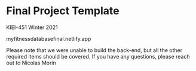 # Final Project Template

KIEI-451 Winter 2021

myfitnessdatabasefinal.netlify.app

Please note that we were unable to build the back-end, but all the other required items should be covered. If you have any questions, please reach out to Nicolas Morin
